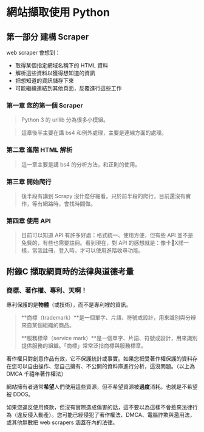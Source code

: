 # 網站擷取使用 Python

## 第一部分 建構 Scraper

web scraper 會想到：

* 取得某個指定網域名稱下的 HTML 資料
* 解析這些資料以獲得想知道的資訊
* 把想知道的資訊儲存下來
* 可能繼續連結到其他頁面，反覆進行這些工作

### 第一章 您的第一個 Scraper

> Python 3 的 urllib 分為很多小模組。

> 這章後半主要在講 bs4 和例外處理，主要是連線方面的處理。



### 第二章 進階 HTML  解析

> 這一章主要是講 bs4 的分析方法，和正則的使用。



### 第三章 開始爬行

> 後半段有講到 Scrapy 沒什麼仔細看。只於前半段的爬行，目前還沒有實作，等有網路時，會找時間做。



### 第四章 使用 API

> 目前可以知道 API 有許多好處：格式統一、使用方便，但有些 API 並不是免費的，有些也需要註冊。看到現在，對 API 的感想就是：像卡X諾一樣，當我註冊，登入時，才可以使用進階收尋功能。



## 附錄C 擷取網頁時的法律與道德考量

### 商標、著作權、專利、天啊！

專利保護的是**物體**（或技術），而不是專利裡的資訊。

> **商標（trademark）**是一個單字、片語、符號或設計，用來識別與分辨來自某個組織的商品。
>
> **服務標章（service mark）**是一個單字、片語、符號或設計，用來識別提供服務的組織。「商標」常常泛指商標與服務標章。



著作權只對創意作品有效，它不保護統計或事實。如果您把受著作權保護的資料存在您可以自由操作、您自己擁有、不公開的資料庫進行分析，這沒問題。（以上為 DMCA 千禧年著作權法）

網站擁有者通常**希望**人們使用這些資源，但不希望資源被**過度**消耗。也就是不希望被 DDOS。

如果您違反使用條款，但沒有實際造成傷害的話，這不要以為這樣不會惹來法律行為（違反侵入動產）。您可能已經侵犯了著作權法、DMCA、電腦詐欺與濫用法，或其他無數把 web scrapers 涵蓋在內的法律。